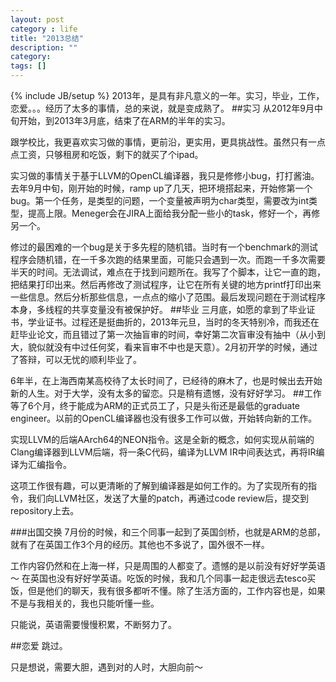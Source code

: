 ```yaml
---
layout: post
category : life
title: "2013总结"
description: ""
category: 
tags: []
---
```

{% include JB/setup %}
2013年，是具有非凡意义的一年。实习，毕业，工作，恋爱。。。经历了太多的事情，总的来说，就是变成熟了。
##实习
从2012年9月中旬开始，到2013年3月底，结束了在ARM的半年的实习。

跟学校比，我更喜欢实习做的事情，更前沿，更实用，更具挑战性。虽然只有一点点工资，只够租房和吃饭，剩下的就买了个ipad。

实习做的事情关于基于LLVM的OpenCL编译器，我只是修修小bug，打打酱油。去年9月中旬，刚开始的时候，ramp up了几天，把环境搭起来，开始修第一个bug。第一个任务，是类型的问题，一个变量被声明为char类型，需要改为int类型，提高上限。Meneger会在JIRA上面给我分配一些小的task，修好一个，再修另一个。

修过的最困难的一个bug是关于多先程的随机错。当时有一个benchmark的测试程序会随机错，在一千多次跑的结果里面，可能只会遇到一次。而跑一千多次需要半天的时间。无法调试，难点在于找到问题所在。我写了个脚本，让它一直的跑，把结果打印出来。然后再修改了测试程序，让它在所有关键的地方printf打印出来一些信息。然后分析那些信息，一点点的缩小了范围。最后发现问题在于测试程序本身，多线程的共享变量没有被保护好。
##毕业
三月底，如愿的拿到了毕业证书，学业证书。过程还是挺曲折的，2013年元旦，当时的冬天特别冷，而我还在赶毕业论文，而且错过了第一次抽盲审的时间，幸好第二次盲审没有抽中（从小到大，貌似就没有中过任何奖，看来盲审不中也是天意）。2月初开学的时候，通过了答辩，可以无忧的顺利毕业了。

6年半，在上海西南某高校待了太长时间了，已经待的麻木了，也是时候出去开始新的人生。对于大学，没有太多的留恋。只是稍有遗憾，没有好好学习。
##工作
等了6个月，终于能成为ARM的正式员工了，只是头衔还是最低的graduate engineer。以前的OpenCL编译器也没有很多工作可以做，开始转向新的工作。

实现LLVM的后端AArch64的NEON指令。这是全新的概念，如何实现从前端的Clang编译器到LLVM后端，将一条C代码，编译为LLVM IR中间表达式，再将IR编译为汇编指令。

这项工作很有趣，可以更清晰的了解到编译器是如何工作的。为了实现所有的指令，我们向LLVM社区，发送了大量的patch，再通过code review后，提交到repository上去。

###出国交换
7月份的时候，和三个同事一起到了英国剑桥，也就是ARM的总部，就有了在英国工作3个月的经历。其他也不多说了，国外很不一样。

工作内容仍然和在上海一样，只是周围的人都变了。遗憾的是以前没有好好学英语～ 在英国也没有好好学英语。吃饭的时候，我和几个同事一起走很远去tesco买饭，但是他们的聊天，我有很多都听不懂。除了生活方面的，工作内容也是，如果不是与我相关的，我也只能听懂一些。

只能说，英语需要慢慢积累，不断努力了。

##恋爱
跳过。

只是想说，需要大胆，遇到对的人时，大胆向前～
